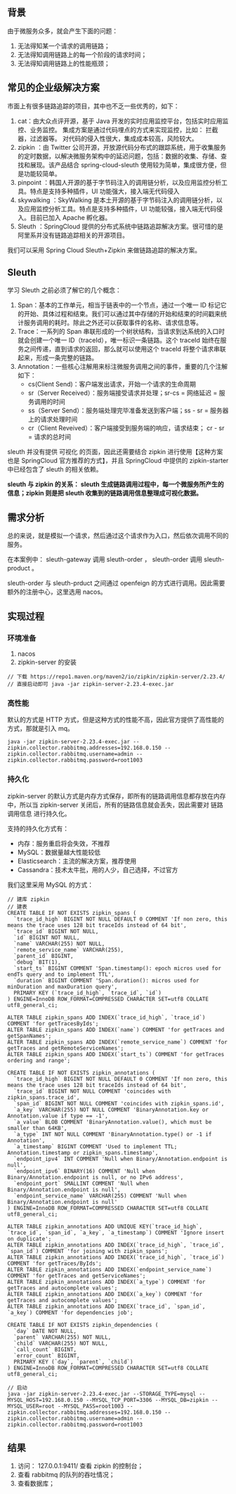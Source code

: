 ## 背景

由于微服务众多，就会产生下面的问题：

1. 无法得知某一个请求的调用链路；
2. 无法得知调用链路上的每一个阶段的请求时间；
3. 无法得知调用链路上的性能瓶颈；

## 常见的企业级解决方案

市面上有很多链路追踪的项目，其中也不乏一些优秀的，如下：

1. cat：由大众点评开源，基于 Java 开发的实时应用监控平台，包括实时应用监控、业务监控。 集成方案是通过代码埋点的方式来实现监控，比如： 拦截器，过滤器等。
   对代码的侵入性很大，集成成本较高，风险较大。
2. zipkin ：由 Twitter 公司开源，开放源代码分布式的跟踪系统，用于收集服务的定时数据，以解决微服务架构中的延迟问题，包括：数据的收集、存储、查找和展现。该产品结合
   spring-cloud-sleuth 使用较为简单，集成很方便，但是功能较简单。
3. pinpoint ：韩国人开源的基于字节码注入的调用链分析，以及应用监控分析工具。特点是支持多种插件，UI 功能强大，接入端无代码侵入
4. skywalking ：SkyWalking 是本土开源的基于字节码注入的调用链分析，以及应用监控分析工具。特点是支持多种插件，UI 功能较强，接入端无代码侵入。目前已加入 Apache 孵化器。
5. Sleuth ：SpringCloud 提供的分布式系统中链路追踪解决方案。很可惜的是阿里系并没有链路追踪相关的开源项目。

我们可以采用 Spring Cloud Sleuth+Zipkin 来做链路追踪的解决方案。

## Sleuth

学习 Sleuth 之前必须了解它的几个概念：

1. Span：基本的工作单元，相当于链表中的一个节点，通过一个唯一 ID 标记它的开始、具体过程和结束。我们可以通过其中存储的开始和结束的时间戳来统计服务调用的耗时。除此之外还可以获取事件的名称、请求信息等。
2. Trace：一系列的 Span 串联形成的一个树状结构，当请求到达系统的入口时就会创建一个唯一 ID（traceId），唯一标识一条链路。这个 traceId 始终在服务之间传递，直到请求的返回，那么就可以使用这个 traceId 将整个请求串联起来，形成一条完整的链路。
3. Annotation：一些核心注解用来标注微服务调用之间的事件，重要的几个注解如下：
   - cs(Client Send)：客户端发出请求，开始一个请求的生命周期
   - sr（Server Received）：服务端接受请求并处理；sr-cs = 网络延迟 = 服务调用的时间
   - ss（Server Send）：服务端处理完毕准备发送到客户端；ss - sr = 服务器上的请求处理时间
   - cr（Client Reveived）：客户端接受到服务端的响应，请求结束； cr - sr = 请求的总时间

sleuth 并没有提供 可视化 的页面，因此还需要结合 zipkin 进行使用【这种方案也是 SpringCloud 官方推荐的方式】，并且 SpringCloud 中提供的 zipkin-starter
中已经包含了 sleuth 的相关依赖。

**sleuth 与 zipkin 的关系： sleuth 生成链路调用过程中，每一个微服务所产生的信息；zipkin 则是把 sleuth 收集到的链路调用信息整理成可视化数据。**

## 需求分析

总的来说，就是模拟一个请求，然后通过这个请求作为入口，然后依次调用不同的服务。

在本案例中： sleuth-gateway 调用 sleuth-order ， sleuth-order 调用 sleuth-product 。

sleuth-order 与 sleuth-prduct 之间通过 openfeign 的方式进行调用。因此需要额外的注册中心，这里选用 nacos。

## 实现过程

### 环境准备

1. nacos
2. zipkin-server 的安装

```text
// 下载 https://repo1.maven.org/maven2/io/zipkin/zipkin-server/2.23.4/
// 直接启动即可 java -jar zipkin-server-2.23.4-exec.jar
```

### 高性能

默认的方式是 HTTP 方式，但是这种方式的性能不高，因此官方提供了高性能的方式，那就是引入 mq。

```text
java -jar zipkin-server-2.23.4-exec.jar --zipkin.collector.rabbitmq.addresses=192.168.0.150 --zipkin.collector.rabbitmq.username=admin --zipkin.collector.rabbitmq.password=root1003
```

### 持久化

zipkin-server 的默认方式是内存方式保存，即所有的链路调用信息都存放在内存中，所以当 zipkin-server
关闭后，所有的链路信息就会丢失，因此需要对 链路调用信息 进行持久化。

支持的持久化方式有：

- 内存：服务重启将会失效，不推荐
- MySQL：数据量越大性能较低
- Elasticsearch：主流的解决方案，推荐使用
- Cassandra：技术太牛批，用的人少，自己选择，不过官方

我们这里采用 MySQL 的方式：

```text
// 建库 zipkin
// 建表
CREATE TABLE IF NOT EXISTS zipkin_spans (
  `trace_id_high` BIGINT NOT NULL DEFAULT 0 COMMENT 'If non zero, this means the trace uses 128 bit traceIds instead of 64 bit',
  `trace_id` BIGINT NOT NULL,
  `id` BIGINT NOT NULL,
  `name` VARCHAR(255) NOT NULL,
  `remote_service_name` VARCHAR(255),
  `parent_id` BIGINT,
  `debug` BIT(1),
  `start_ts` BIGINT COMMENT 'Span.timestamp(): epoch micros used for endTs query and to implement TTL',
  `duration` BIGINT COMMENT 'Span.duration(): micros used for minDuration and maxDuration query',
  PRIMARY KEY (`trace_id_high`, `trace_id`, `id`)
) ENGINE=InnoDB ROW_FORMAT=COMPRESSED CHARACTER SET=utf8 COLLATE utf8_general_ci;

ALTER TABLE zipkin_spans ADD INDEX(`trace_id_high`, `trace_id`) COMMENT 'for getTracesByIds';
ALTER TABLE zipkin_spans ADD INDEX(`name`) COMMENT 'for getTraces and getSpanNames';
ALTER TABLE zipkin_spans ADD INDEX(`remote_service_name`) COMMENT 'for getTraces and getRemoteServiceNames';
ALTER TABLE zipkin_spans ADD INDEX(`start_ts`) COMMENT 'for getTraces ordering and range';

CREATE TABLE IF NOT EXISTS zipkin_annotations (
  `trace_id_high` BIGINT NOT NULL DEFAULT 0 COMMENT 'If non zero, this means the trace uses 128 bit traceIds instead of 64 bit',
  `trace_id` BIGINT NOT NULL COMMENT 'coincides with zipkin_spans.trace_id',
  `span_id` BIGINT NOT NULL COMMENT 'coincides with zipkin_spans.id',
  `a_key` VARCHAR(255) NOT NULL COMMENT 'BinaryAnnotation.key or Annotation.value if type == -1',
  `a_value` BLOB COMMENT 'BinaryAnnotation.value(), which must be smaller than 64KB',
  `a_type` INT NOT NULL COMMENT 'BinaryAnnotation.type() or -1 if Annotation',
  `a_timestamp` BIGINT COMMENT 'Used to implement TTL; Annotation.timestamp or zipkin_spans.timestamp',
  `endpoint_ipv4` INT COMMENT 'Null when Binary/Annotation.endpoint is null',
  `endpoint_ipv6` BINARY(16) COMMENT 'Null when Binary/Annotation.endpoint is null, or no IPv6 address',
  `endpoint_port` SMALLINT COMMENT 'Null when Binary/Annotation.endpoint is null',
  `endpoint_service_name` VARCHAR(255) COMMENT 'Null when Binary/Annotation.endpoint is null'
) ENGINE=InnoDB ROW_FORMAT=COMPRESSED CHARACTER SET=utf8 COLLATE utf8_general_ci;

ALTER TABLE zipkin_annotations ADD UNIQUE KEY(`trace_id_high`, `trace_id`, `span_id`, `a_key`, `a_timestamp`) COMMENT 'Ignore insert on duplicate';
ALTER TABLE zipkin_annotations ADD INDEX(`trace_id_high`, `trace_id`, `span_id`) COMMENT 'for joining with zipkin_spans';
ALTER TABLE zipkin_annotations ADD INDEX(`trace_id_high`, `trace_id`) COMMENT 'for getTraces/ByIds';
ALTER TABLE zipkin_annotations ADD INDEX(`endpoint_service_name`) COMMENT 'for getTraces and getServiceNames';
ALTER TABLE zipkin_annotations ADD INDEX(`a_type`) COMMENT 'for getTraces and autocomplete values';
ALTER TABLE zipkin_annotations ADD INDEX(`a_key`) COMMENT 'for getTraces and autocomplete values';
ALTER TABLE zipkin_annotations ADD INDEX(`trace_id`, `span_id`, `a_key`) COMMENT 'for dependencies job';

CREATE TABLE IF NOT EXISTS zipkin_dependencies (
  `day` DATE NOT NULL,
  `parent` VARCHAR(255) NOT NULL,
  `child` VARCHAR(255) NOT NULL,
  `call_count` BIGINT,
  `error_count` BIGINT,
  PRIMARY KEY (`day`, `parent`, `child`)
) ENGINE=InnoDB ROW_FORMAT=COMPRESSED CHARACTER SET=utf8 COLLATE utf8_general_ci;

// 启动
java -jar zipkin-server-2.23.4-exec.jar --STORAGE_TYPE=mysql --MYSQL_HOST=192.168.0.150 --MYSQL_TCP_PORT=3306 --MYSQL_DB=zipkin --MYSQL_USER=root --MYSQL_PASS=root1003 --zipkin.collector.rabbitmq.addresses=192.168.0.150 --zipkin.collector.rabbitmq.username=admin --zipkin.collector.rabbitmq.password=root1003
```

## 结果

1.  访问： 127.0.0.1:9411/ 查看 zipkin 的控制台；
2.  查看 rabbitmq 的队列的吞吐情况；
3.  查看数据库；
